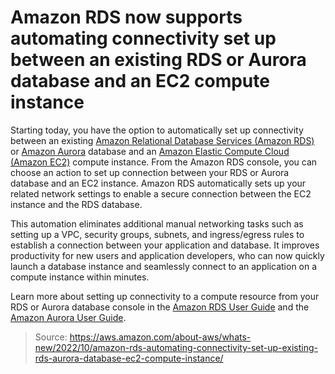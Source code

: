 # Amazon RDS now supports automating connectivity set up between an existing RDS or Aurora database and an EC2 compute instance

Starting today, you have the option to automatically set up connectivity between an existing [Amazon Relational Database Services (Amazon RDS)](https://aws.amazon.com/rds/) or [Amazon Aurora](https://aws.amazon.com/rds/aurora/) database and an [Amazon Elastic Compute Cloud (Amazon EC2)](https://aws.amazon.com/pm/ec2/) compute instance. From the Amazon RDS console, you can choose an action to set up connection between your RDS or Aurora database and an EC2 instance. Amazon RDS automatically sets up your related network settings to enable a secure connection between the EC2 instance and the RDS database.

This automation eliminates additional manual networking tasks such as setting up a VPC, security groups, subnets, and ingress/egress rules to establish a connection between your application and database. It improves productivity for new users and application developers, who can now quickly launch a database instance and seamlessly connect to an application on a compute instance within minutes. 

Learn more about setting up connectivity to a compute resource from your RDS or Aurora database console in the [Amazon RDS User Guide](https://docs.aws.amazon.com/AmazonRDS/latest/UserGuide/ec2-rds-connect.html) and the [Amazon Aurora User Guide](https://docs.aws.amazon.com/AmazonRDS/latest/AuroraUserGuide/ec2-rds-connect.html).

> Source: https://aws.amazon.com/about-aws/whats-new/2022/10/amazon-rds-automating-connectivity-set-up-existing-rds-aurora-database-ec2-compute-instance/